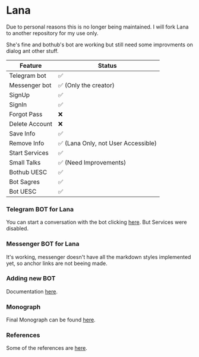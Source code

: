 # Lana

Due to personal reasons this is no longer being maintained. I will fork Lana to another repository for my use only.

She's fine and bothub's bot are working but still need some improvments on dialog ant other stuff.

| Feature        | Status                              |
| -------------- | ----------------------------------- |
| Telegram bot   | ✅                                  |
| Messenger bot  | ✅ (Only the creator)               |
| SignUp         | ✅                                  |
| SignIn         | ✅                                  |
| Forgot Pass    | ❌                                  |
| Delete Account | ❌                                  |
| Save Info      | ✅                                  |
| Remove Info    | ✅ (Lana Only, not User Accessible) |
| Start Services | ✅                                  |
| Small Talks    | ✅ (Need Improvements)              |
| Bothub UESC    | ✅                                  |
| Bot Sagres     | ✅                                  |
| Bot UESC       | ✅                                  |

### Telegram BOT for Lana

You can start a conversation with the bot clicking [here](https://t.me/lana_pa_bot). But Services were disabled.

### Messenger BOT for Lana

It's working, messenger doesn't have all the markdown styles implemented yet, so anchor links are not beeing made.

### Adding new BOT

Documentation [here](/Docs/BOT-RES-REQ-IDL.md).

### Monograph

Final Monograph can be found [here](/Docs/Monografia-Versão-Final.pdf).

### References

Some of the references are [here](/Docs/REFERENCES.md).
